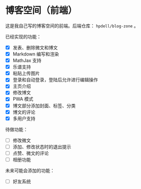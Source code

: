 # 博客空间（前端）

这是我自己写的博客空间的前端。后端仓库： `hpdell/blog-zone` 。

已经实现的功能：

- [x] 发表、删除微文和博文
- [x] Markdown 编写和渲染
- [x] MathJax 支持
- [x] 乐谱支持
- [x] 粘贴上传图片
- [x] 登录和自动登录，登陆后允许进行编辑操作
- [x] 主页介绍
- [x] 修改博文
- [x] PWA 模式
- [x] 博文部分添加封面、标签、分类
- [x] 博文的评论
- [x] 多用户支持

待做功能：

- [ ] 修改微文
- [ ] 添加、修改状态时的退出提示
- [ ] 点赞、微文的评论
- [ ] 相册功能

未来可能会添加的功能：

- [ ] 好友系统
